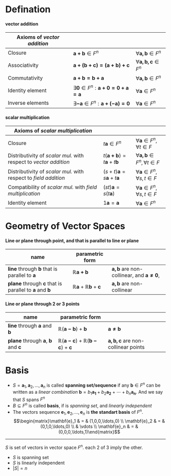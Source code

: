 
# Defination 

#### vector addition

| Axioms of *vector addition* |                                                      |                                   |
| --------------------------- | ---------------------------------------------------- | --------------------------------- |
| Closure                     | $\mathbf{a+b}\in{F^{n}}$                             | $\forall{\mathbf{a,b}\in{F^n}}$   |
| Associativity               | $\mathbf{a+(b+c)=(a+b)+c}$                           | $\forall{\mathbf{a,b,c}\in{F^n}}$ |
| Commutativity               | $\mathbf{a+b=b+a}$                                   | $\forall{\mathbf{a,b}\in{F^n}}$   |
| Identity element            | ${\exists}\mathbf{0}\in{F^{n}:{\mathbf{a+0=0+a=a}}}$ | $\forall{\mathbf{a}\in{F^n}}$     |
| Inverse elements            | ${\exists}\mathbf{-a}\in{F^{n}:{\mathbf{a+(-a)=0}}}$ | $\forall{\mathbf{a}\in{F^n}}$     |

#### scalar multiplication

| Axioms of *scalar multiplication*                                 |                                           |                                                    |
| ----------------------------------------------------------------- | ----------------------------------------- | -------------------------------------------------- |
| Closure                                                           | $t\mathbf{a}\in{F^n}$                     | $\forall{\mathbf{a}}\in{F^{n}},\forall{t\in{F}}$   |
| Distributivity of *scalar mul.* with respect to *vector addition* | $t(\mathbf{a+b})=t\mathbf{a}+t\mathbf{b}$ | $\forall{\mathbf{a,b}}\in{F^{n}},\forall{t\in{F}}$ |
| Distributivity of  *scalar mul.* with respect to *field addition* | $(s+t)\mathbf{a}=s\mathbf{a}+t\mathbf{a}$ | $\forall{\mathbf{a}}\in{F^{n}},\forall{s,t\in{F}}$ |
| Compatibility of *scalar mul.* with *field multiplication*        | $(st)\mathbf{a}=s(t\mathbf{a})$           | $\forall{\mathbf{a}}\in{F^{n}},\forall{s,t\in{F}}$ |
| Identity element                                                  | $1\mathbf{a}=\mathbf{a}$                  | $\forall{\mathbf{a}}\in{F^{n}}$                    |


# Geometry of Vector Spaces

#### Line or plane through point, and that is parallel to line or plane

| name                                                                             | parametric form                                        |                                                            |
| -------------------------------------------------------------------------------- | ------------------------------------------------------ | ---------------------------------------------------------- |
| **line** through $\mathbf{b}$ that is parallel to $\mathbf{a}$                   | $\mathbb{R}\mathbf{a+b}$                               | $\mathbf{a,b}$ are non-collinear, and $\mathbf{a\neq{0}}$, |
| **plane** through $\mathbf{c}$ that is parallel to $\mathbf{a}$ and $\mathbf{b}$ | $\mathbb{R}\mathbf{a}+\mathbb{R}\mathbf{b}+\mathbf{c}$ | $\mathbf{a,b}$ are non-collinear                           |

#### Line or plane through 2 or 3 points
| name                                                          | parametric form                                                |                                           |
| ------------------------------------------------------------- | -------------------------------------------------------------- | ----------------------------------------- |
| **line** through $\mathbf{a}$ and $\mathbf{b}$                | $\mathbb{R}(\mathbf{a-b})+\mathbf{b}$                          | $\mathbf{a\neq{b}}$                       |
| **plane** through $\mathbf{a}$, $\mathbf{b}$ and $\mathbf{c}$ | $\mathbb{R}(\mathbf{a-c})+\mathbb{R}(\mathbf{b-c})+\mathbf{c}$ | $\mathbf{a,b,c}$ are non-collinear points |


# Basis

- $S=\mathbf{a}_1,\mathbf{a}_2,\ldots,\mathbf{a}_n$ is called **spanning set/sequence** if any $\mathbf{b}\in{F^n}$ can be written as a *linear combination* $\mathbf{b}=b_1\mathbf{a_1}+b_2\mathbf{a_2}+\cdots+b_n\mathbf{a_n}$. And we say that $S$ spans $F^n$
- $B\subseteq{F^{n}}$ is called **basis**, if is *spanning set*, and *linearly independent*
- The vectors sequence $\mathbf{e}_1,\mathbf{e}_2,\ldots,\mathbf{e}_n$ is **the standart basis** of $F^n$. $$\begin{matrix}\mathbf{e}_1 & = & (1,0,0,\ldots,0) \\ \mathbf{e}_2 & = & (0,1,0,\ldots,0) \\ & \vdots \\ \mathbf{e}_n & = & (0,0,0,\ldots,1)\end{matrix}$$
___

$S$ is set of vectors in vector space $F^n$. each 2 of 3 imply the other.
- $S$ is spanning set
- $S$ is linearly independent
- $|S|=n$ 



